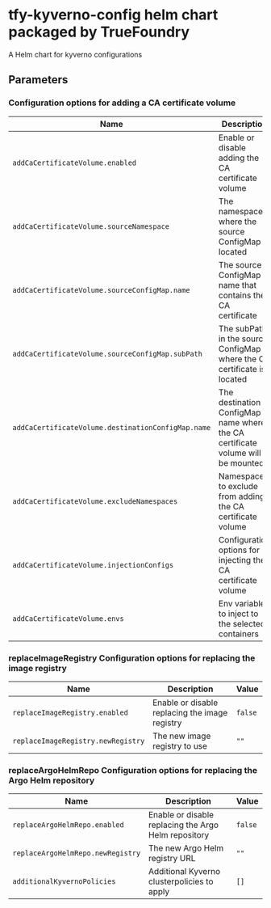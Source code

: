 # tfy-kyverno-config helm chart packaged by TrueFoundry
A Helm chart for kyverno configurations

## Parameters

### Configuration options for adding a CA certificate volume

| Name                                               | Description                                                                    | Value  |
| -------------------------------------------------- | ------------------------------------------------------------------------------ | ------ |
| `addCaCertificateVolume.enabled`                   | Enable or disable adding the CA certificate volume                             | `true` |
| `addCaCertificateVolume.sourceNamespace`           | The namespace where the source ConfigMap is located                            | `""`   |
| `addCaCertificateVolume.sourceConfigMap.name`      | The source ConfigMap name that contains the CA certificate                     | `""`   |
| `addCaCertificateVolume.sourceConfigMap.subPath`   | The subPath in the source ConfigMap where the CA certificate is located        | `""`   |
| `addCaCertificateVolume.destinationConfigMap.name` | The destination ConfigMap name where the CA certificate volume will be mounted | `""`   |
| `addCaCertificateVolume.excludeNamespaces`         | Namespaces to exclude from adding the CA certificate volume                    | `[]`   |
| `addCaCertificateVolume.injectionConfigs`          | Configuration options for injecting the CA certificate volume                  | `[]`   |
| `addCaCertificateVolume.envs`                      | Env variables to inject to the selected containers                             | `[]`   |

### replaceImageRegistry Configuration options for replacing the image registry

| Name                               | Description                                    | Value   |
| ---------------------------------- | ---------------------------------------------- | ------- |
| `replaceImageRegistry.enabled`     | Enable or disable replacing the image registry | `false` |
| `replaceImageRegistry.newRegistry` | The new image registry to use                  | `""`    |

### replaceArgoHelmRepo Configuration options for replacing the Argo Helm repository

| Name                              | Description                                          | Value   |
| --------------------------------- | ---------------------------------------------------- | ------- |
| `replaceArgoHelmRepo.enabled`     | Enable or disable replacing the Argo Helm repository | `false` |
| `replaceArgoHelmRepo.newRegistry` | The new Argo Helm registry URL                       | `""`    |
| `additionalKyvernoPolicies`       | Additional Kyverno clusterpolicies to apply          | `[]`    |
